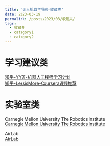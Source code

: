 ```yaml
---
title: '无人机自主导航-收藏夹'
date: 2023-03-19
permalink: /posts/2023/03/收藏夹/
tags:
  - 收藏夹
  - category1
  - category2
---
```


学习建议类
========
[知乎-YY硕-机器人工程师学习计划](https://zhuanlan.zhihu.com/p/22266788utm_medium=social&utm_oi=1118285087602601984&utm_psn=1544826173305327616&utm_source=ZHShareTargetIDMore)\
[知乎-LessisMore-Coursera课程推荐](https://www.zhihu.com/question/22436320/answer/104238805)

实验室类
=======

Carnegie Mellon University The Robotics Institute\
[Carnegie Mellon University The Robotics Institute](https://www.ri.cmu.edu/)

AirLab\
[AirLab](https://theairlab.org/)
